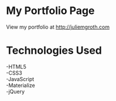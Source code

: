# My Portfolio Page
View my portfolio at http://juliemgroth.com

# Technologies Used
-HTML5</br>
-CSS3</br>
-JavaScript</br>
-Materialize</br>
-jQuery</br>